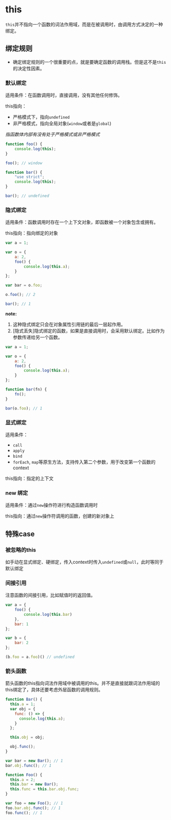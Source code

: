 # this

`this`并不指向一个函数的词法作用域，而是在被调用时，由调用方式决定的一种绑定。

## 绑定规则

* 确定绑定规则的一个很重要的点，就是要确定函数的调用栈。但是这不是`this`的决定性因素。

### 默认绑定

适用条件：在函数调用时，直接调用，没有其他任何修饰。

this指向：
- 严格模式下，指向`undefined`
- 非严格模式，指向全局对象(`window`或者是`global`)

*指函数体内部有没有处于严格模式或非严格模式*

```js
function foo() {
    console.log(this);
}

foo(); // window

function bar() {
    "use strict";
    console.log(this);
}

bar(); // undefined
```

### 隐式绑定

适用条件：函数调用时存在一个上下文对象，即函数被一个对象包含或拥有。

this指向：指向绑定的对象

```js
var a = 1;

var o = {
    a: 2,
    foo() {
        console.log(this.a);
    }
};

var bar = o.foo;

o.foo(); // 2

bar(); // 1
```

**note:**
1. 这种隐式绑定只会在对象属性引用链的最后一层起作用。
2. [隐式丢失]隐式绑定的函数，如果是直接调用时，会采用默认绑定。比如作为参数传递给另一个函数。

```js
var a = 1;

var o = {
    a: 2,
    foo() {
        console.log(this.a);
    }
};

function bar(fn) {
    fn();
}

bar(o.foo); // 1
```

### 显式绑定

适用条件：
- `call`
- `apply`
- `bind`
- `forEach`, `map`等原生方法，支持传入第二个参数，用于改变第一个函数的context

this指向：指定的上下文

### new 绑定

适用条件：通过`new`操作符进行构造函数调用时

this指向：通过`new`操作符调用的函数，创建的新对象上


## 特殊case
### 被忽略的this
如手动在显式绑定、硬绑定，传入context时传入`undefined`或`null`，此时等同于默认绑定

### 间接引用
注意函数的间接引用，比如赋值时的返回值。
```js
var a = {
    foo() {
        console.log(this.bar)
    },
    bar: 1
};

var b = {
    bar: 2
};

(b.foo = a.foo)() // undefined
```

### 箭头函数
箭头函数的this指向词法作用域中被调用的this。并不是直接就跟词法作用域的this绑定了，具体还要考虑外层函数的调用规则。
```js
function Bar() {
  this.a = 1;
  var obj = {
    func: () => {
      console.log(this.a);
    }
  };

  this.obj = obj;

  obj.func();
}

var bar = new Bar(); // 1
bar.obj.func(); // 1

function Foo() {
  this.a = 2;
  this.bar = new Bar();
  this.func = this.bar.obj.func;
}

var foo = new Foo(); // 1
foo.bar.obj.func(); // 1
foo.func(); // 1

```